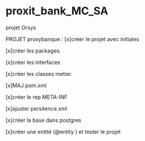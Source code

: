 # proxit_bank_MC_SA
projet Orsys

PROJET proxybanque :
[x]créer le projet avec initiales

[x]créer les packages.

[x]créer les interfaces 

[x]créer les classes metier.

[x]MAJ pom.xml

[x]créer le rep META-INF

[x]ajuster persitence.xml

[x]créer la base dans postgres

[x]créer une entité (@entity ) et tester le projet

